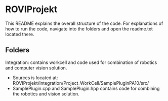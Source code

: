 # ROVIProjekt
This README explains the overall structure of the code.
For explanations of how to run the code, navigate into the folders and open the readme.txt located there.

## Folders
Integration: contains workcell and code used for combination of robotics and computer vision solution.
- Sources is located at: ROVIProjekt/Integration/Project_WorkCell/SamplePluginPA10/src/
- SamplePlugin.cpp and SamplePlugin.hpp contains code for combining the robotics and vision solution.


